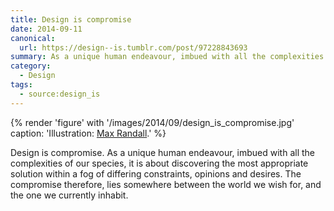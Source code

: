 ```yaml
---
title: Design is compromise
date: 2014-09-11
canonical:
  url: https://design--is.tumblr.com/post/97228843693
summary: As a unique human endeavour, imbued with all the complexities of our species, it is about discovering the most appropriate solution within a fog of differing constraints, opinions and desires. The compromise therefore, lies somewhere between the world we wish for, and the one we currently inhabit.
category:
  - Design
tags:
  - source:design_is
---
```

{% render 'figure' with '/images/2014/09/design_is_compromise.jpg'
  caption: 'Illustration: [Max Randall](https://maxrandall.com).'
%}

Design is compromise. As a unique human endeavour, imbued with all the complexities of our species, it is about discovering the most appropriate solution within a fog of differing constraints, opinions and desires. The compromise therefore, lies somewhere between the world we wish for, and the one we currently inhabit.
